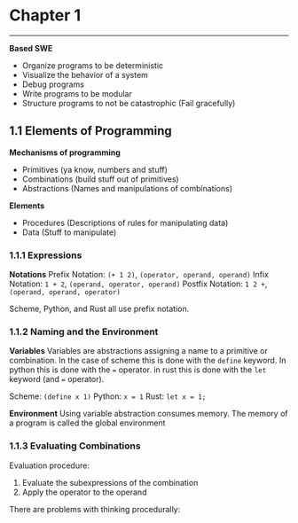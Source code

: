 # Chapter 1
--- 

**Based SWE**
- Organize programs to be deterministic  
- Visualize the behavior of a system  
- Debug programs  
- Write programs to be modular  
- Structure programs to not be catastrophic (Fail gracefully)  

## 1.1 Elements of Programming

**Mechanisms of programming**
- Primitives (ya know, numbers and stuff)  
- Combinations (build stuff out of primitives)  
- Abstractions (Names and manipulations of combinations)  

**Elements**  
- Procedures (Descriptions of rules for manipulating data)  
- Data (Stuff to manipulate)  

### 1.1.1 Expressions

**Notations**
Prefix Notation: `(+ 1 2)`, `(operator, operand, operand)`
Infix Notation: `1 + 2`, `(operand, operator, operand)` 
Postfix Notation: `1 2 +`, `(operand, operand, operator)`

Scheme, Python, and Rust all use prefix notation.


### 1.1.2 Naming and the Environment

**Variables**
Variables are abstractions assigning a name to a primitive or combination. In the case of scheme this is done with the `define` keyword. In python this is done with the `=` operator. in rust this is done with the `let` keyword (and `=` operator).

Scheme: `(define x 1)`
Python: `x = 1`
Rust: `let x = 1;`

**Environment**
Using variable abstraction consumes memory. The memory of a program is called the global environment

### 1.1.3 Evaluating Combinations

Evaluation procedure:  
1. Evaluate the subexpressions of the combination  
2. Apply the operator to the operand  

There are problems with thinking procedurally:  

